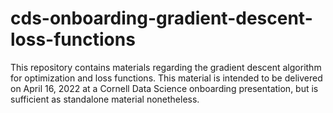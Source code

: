# cds-onboarding-gradient-descent-loss-functions
This repository contains materials regarding the gradient descent algorithm for optimization and loss functions. This material is intended to be delivered on April 16, 2022 at a Cornell Data Science onboarding presentation, but is sufficient as standalone material nonetheless.
